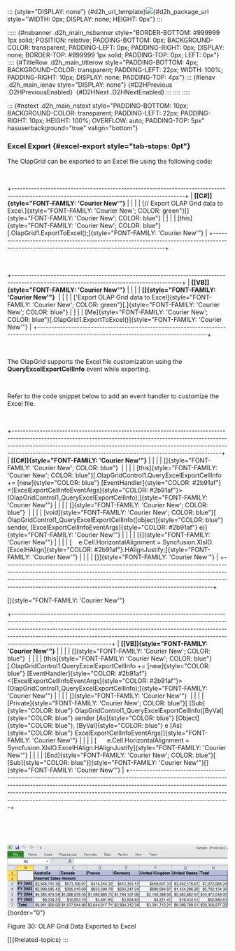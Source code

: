 ::: {style="DISPLAY: none"}
[](ms-xhelp:///?Id=d2h_url_template){#d2h_url_template}![](!package_url!){#d2h_package_url style="WIDTH: 0px; DISPLAY: none; HEIGHT: 0px"}
:::

::::: {#nsbanner .d2h_main_nsbanner style="BORDER-BOTTOM: #999999 1px solid; POSITION: relative; PADDING-BOTTOM: 0px; BACKGROUND-COLOR: transparent; PADDING-LEFT: 0px; PADDING-RIGHT: 0px; DISPLAY: none; BORDER-TOP: #999999 1px solid; PADDING-TOP: 0px; LEFT: 0px"}
:::: {#TitleRow .d2h_main_titlerow style="PADDING-BOTTOM: 4px; BACKGROUND-COLOR: transparent; PADDING-LEFT: 22px; WIDTH: 100%; PADDING-RIGHT: 10px; DISPLAY: none; PADDING-TOP: 4px"}
::: {#ienav .d2h_main_ienav style="DISPLAY: none"}
[](ms-xhelp:///?Id=478c8352-a9c5-45df-a4ea-c3811454a126){#D2HPrevious .D2HPreviousEnabled}  [](ms-xhelp:///?Id=00d344b2-a1f5-4a05-9392-46a4ab614ed9){#D2HNext .D2HNextEnabled}
:::
::::
:::::

::: {#nstext .d2h_main_nstext style="PADDING-BOTTOM: 10px; BACKGROUND-COLOR: transparent; PADDING-LEFT: 22px; PADDING-RIGHT: 10px; HEIGHT: 100%; OVERFLOW: auto; PADDING-TOP: 5px" hasuserbackground="true" valign="bottom"}
### Excel Export {#excel-export style="tab-stops: 0pt"}

The OlapGrid can be exported to an Excel file using the following code:

 

+-------------------------------------------------------------------------------------------------------------------------------------------+
| **[\[C#\]]{style="FONT-FAMILY: 'Courier New'"}**                                                                                          |
|                                                                                                                                           |
| [// Export OLAP Grid data to Excel.]{style="FONT-FAMILY: 'Courier New'; COLOR: green"}[]{style="FONT-FAMILY: 'Courier New'; COLOR: blue"} |
|                                                                                                                                           |
| [this]{style="FONT-FAMILY: 'Courier New'; COLOR: blue"}[.OlapGrid1.ExportToExcel();]{style="FONT-FAMILY: 'Courier New'"}                  |
+-------------------------------------------------------------------------------------------------------------------------------------------+

 

+------------------------------------------------------------------------------------------------------------------------------------------+
| **[\[VB\]]{style="FONT-FAMILY: 'Courier New'"}**                                                                                         |
|                                                                                                                                          |
| **[]{style="FONT-FAMILY: 'Courier New'"}**                                                                                               |
|                                                                                                                                          |
| [\'Export OLAP Grid data to Excel]{style="FONT-FAMILY: 'Courier New'; COLOR: green"}[.]{style="FONT-FAMILY: 'Courier New'; COLOR: blue"} |
|                                                                                                                                          |
| [Me]{style="FONT-FAMILY: 'Courier New'; COLOR: blue"}[.OlapGrid1.ExportToExcel()]{style="FONT-FAMILY: 'Courier New'"}                    |
+------------------------------------------------------------------------------------------------------------------------------------------+

 

The OlapGrid supports the Excel file customization using the **QueryExcelExportCellInfo** event while exporting.

 

Refer to the code snippet below to add an event handler to customize the Excel file.

 

+--------------------------------------------------------------------------------------------------------------------------------------------------------------------------------------------------------------------------------------------------------------------------------------------------------------------+
| **[\[C#\]]{style="FONT-FAMILY: 'Courier New'"}**                                                                                                                                                                                                                                                                   |
|                                                                                                                                                                                                                                                                                                                    |
| []{style="FONT-FAMILY: 'Courier New'; COLOR: blue"}                                                                                                                                                                                                                                                                |
|                                                                                                                                                                                                                                                                                                                    |
| [this]{style="FONT-FAMILY: 'Courier New'; COLOR: blue"}[.OlapGridControl1.QueryExcelExportCellInfo += [new]{style="COLOR: blue"} [EventHandler]{style="COLOR: #2b91af"}\<[ExcelExportCellInfoEventArgs]{style="COLOR: #2b91af"}\>(OlapGridControl1_QueryExcelExportCellInfo);]{style="FONT-FAMILY: 'Courier New'"} |
|                                                                                                                                                                                                                                                                                                                    |
| []{style="FONT-FAMILY: 'Courier New'; COLOR: blue"}                                                                                                                                                                                                                                                                |
|                                                                                                                                                                                                                                                                                                                    |
| [void]{style="FONT-FAMILY: 'Courier New'; COLOR: blue"}[ OlapGridControl1_QueryExcelExportCellInfo([object]{style="COLOR: blue"} sender, [ExcelExportCellInfoEventArgs]{style="COLOR: #2b91af"} e)]{style="FONT-FAMILY: 'Courier New'"}                                                                            |
|                                                                                                                                                                                                                                                                                                                    |
| [{]{style="FONT-FAMILY: 'Courier New'"}                                                                                                                                                                                                                                                                            |
|                                                                                                                                                                                                                                                                                                                    |
| [    e.Cell.HorizontalAlignment = Syncfusion.XlsIO.[ExcelHAlign]{style="COLOR: #2b91af"}.HAlignJustify;]{style="FONT-FAMILY: 'Courier New'"}                                                                                                                                                                       |
|                                                                                                                                                                                                                                                                                                                    |
| [}]{style="FONT-FAMILY: 'Courier New'"}                                                                                                                                                                                                                                                                            |
+--------------------------------------------------------------------------------------------------------------------------------------------------------------------------------------------------------------------------------------------------------------------------------------------------------------------+

[]{style="FONT-FAMILY: 'Courier New'"} 

+-----------------------------------------------------------------------------------------------------------------------------------------------------------------------------------------------------------------------------------------------------------------------------------------------------------------------------------------------------------+
| **[\[VB\]]{style="FONT-FAMILY: 'Courier New'"}**                                                                                                                                                                                                                                                                                                          |
|                                                                                                                                                                                                                                                                                                                                                           |
| []{style="FONT-FAMILY: 'Courier New'; COLOR: blue"}                                                                                                                                                                                                                                                                                                       |
|                                                                                                                                                                                                                                                                                                                                                           |
| [this]{style="FONT-FAMILY: 'Courier New'; COLOR: blue"}[.OlapGridControl1.QueryExcelExportCellInfo += [new]{style="COLOR: blue"} [EventHandler]{style="COLOR: #2b91af"}\<[ExcelExportCellInfoEventArgs]{style="COLOR: #2b91af"}\>(OlapGridControl1_QueryExcelExportCellInfo);]{style="FONT-FAMILY: 'Courier New'"}                                        |
|                                                                                                                                                                                                                                                                                                                                                           |
| []{style="FONT-FAMILY: 'Courier New'"}                                                                                                                                                                                                                                                                                                                    |
|                                                                                                                                                                                                                                                                                                                                                           |
| [Private]{style="FONT-FAMILY: 'Courier New'; COLOR: blue"}[ [Sub]{style="COLOR: blue"} OlapGridControl1_QueryExcelExportCellInfo([ByVal]{style="COLOR: blue"} sender [As]{style="COLOR: blue"} [Object]{style="COLOR: blue"}, [ByVal]{style="COLOR: blue"} e [As]{style="COLOR: blue"} ExcelExportCellInfoEventArgs)]{style="FONT-FAMILY: 'Courier New'"} |
|                                                                                                                                                                                                                                                                                                                                                           |
| [      e.Cell.HorizontalAlignment = Syncfusion.XlsIO.ExcelHAlign.HAlignJustify]{style="FONT-FAMILY: 'Courier New'"}                                                                                                                                                                                                                                       |
|                                                                                                                                                                                                                                                                                                                                                           |
| [End]{style="FONT-FAMILY: 'Courier New'; COLOR: blue"}[ [Sub]{style="COLOR: blue"}]{style="FONT-FAMILY: 'Courier New'"}[]{style="FONT-FAMILY: 'Courier New'"}                                                                                                                                                                                             |
+-----------------------------------------------------------------------------------------------------------------------------------------------------------------------------------------------------------------------------------------------------------------------------------------------------------------------------------------------------------+

 

 

![Description: ExcelExport](ImagesExt/image46_41.jpg){border="0"}

Figure 30: OLAP Grid Data Exported to Excel

[]{#related-topics}
:::
